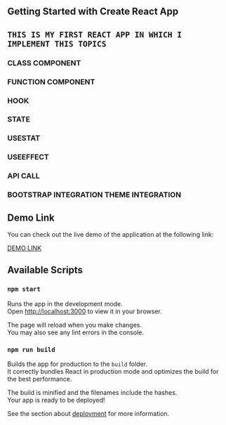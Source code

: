## Getting Started with Create React App

## `THIS IS MY FIRST REACT APP IN WHICH I IMPLEMENT THIS TOPICS`
### CLASS COMPONENT
### FUNCTION COMPONENT
### HOOK
### STATE
### USESTAT
### USEEFFECT
### API CALL
### BOOTSTRAP INTEGRATION THEME INTEGRATION

## Demo Link
You can check out the live demo of the application at the following link:

[DEMO LINK](https://vinaydanidhariya.github.io/LEARNING-REACT/)
## Available Scripts

### `npm start`

Runs the app in the development mode.\
Open [http://localhost:3000](http://localhost:3000) to view it in your browser.

The page will reload when you make changes.\
You may also see any lint errors in the console.

### `npm run build`

Builds the app for production to the `build` folder.\
It correctly bundles React in production mode and optimizes the build for the best performance.

The build is minified and the filenames include the hashes.\
Your app is ready to be deployed!

See the section about [deployment](https://facebook.github.io/create-react-app/docs/deployment) for more information.

